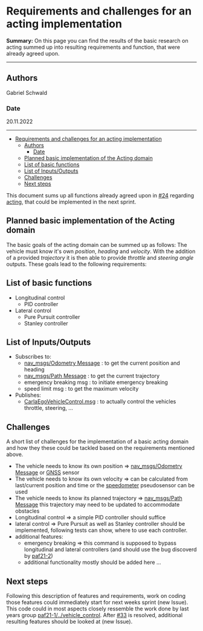 # Requirements and challenges for an acting implementation

**Summary:** On this page you can find the results of the basic research on acting summed up into resulting requirements and function, that were already agreed upon.

---

## Authors

Gabriel Schwald

### Date

20.11.2022

---

<!-- TOC -->
- [Requirements and challenges for an acting implementation](#requirements-and-challenges-for-an-acting-implementation)
  - [Authors](#authors)
    - [Date](#date)
  - [Planned basic implementation of the Acting domain](#planned-basic-implementation-of-the-acting-domain)
  - [List of basic functions](#list-of-basic-functions)
  - [List of Inputs/Outputs](#list-of-inputsoutputs)
  - [Challenges](#challenges)
  - [Next steps](#next-steps)
<!-- TOC -->

This document sums up all functions already agreed upon in [#24](https://github.com/ll7/paf22/issues/24) regarding [acting](../acting/acting.md), that could be implemented in the next sprint.

## Planned basic implementation of the Acting domain

The basic goals of the acting domain can be summed up as follows:
The vehicle must know it's own _position_, _heading_ and _velocity_.
With the addition of a provided _trajectory_ it is then able to provide _throttle_ and _steering angle_ outputs.
These goals lead to the following requirements:

## List of basic functions

- Longitudinal control
  - PID controller
- Lateral control
  - Pure Pursuit controller
  - Stanley controller

## List of Inputs/Outputs

- Subscribes to:
  - [nav_msgs/Odometry Message](http://docs.ros.org/en/noetic/api/nav_msgs/html/msg/Odometry.html) : to get the current position and heading
  - [nav_msgs/Path Message](https://docs.ros.org/en/api/nav_msgs/html/msg/Path.html) : to get the current trajectory
  - emergency breaking msg : to initiate emergency breaking
  - speed limit msg : to get the maximum velocity
- Publishes:
  - [CarlaEgoVehicleControl.msg](https://carla.readthedocs.io/projects/ros-bridge/en/latest/ros_msgs/#carlaegovehiclecontrolmsg) : to actually control the vehicles throttle, steering, ...

## Challenges

A short list of challenges for the implementation of a basic acting domain and how they these could be tackled based on the requirements mentioned above.

- The vehicle needs to know its own position => [nav_msgs/Odometry Message](http://docs.ros.org/en/noetic/api/nav_msgs/html/msg/Odometry.html) or [GNSS](https://carla.readthedocs.io/en/latest/ref_sensors/#gnss-sensor) sensor
- The vehicle needs to know its own velocity => can be calculated from last/current position and time or the [speedometer](https://leaderboard.carla.org/#map-track) pseudosensor can be used
- The vehicle needs to know its planned trajectory => [nav_msgs/Path Message](https://docs.ros.org/en/api/nav_msgs/html/msg/Path.html) this trajectory may need to be updated to accommodate obstacles
- Longitudinal control => a simple PID controller should suffice
- lateral control => Pure Pursuit as well as Stanley controller should be implemented, following tests can show, where to use each controller.
- additional features:
  - emergency breaking => this command is supposed to bypass longitudinal and lateral controllers (and should use the bug discoverd by [paf21-2](https://github.com/ll7/paf21-2/tree/main/paf_ros/paf_actor#bugabuses))
  - additional functionality mostly should be added here ...

## Next steps

Following this description of features and requirements, work on coding those features could immediately start for next weeks sprint (new Issue). This code could in most aspects closely ressemble the work done by last years group [paf21-1/../vehicle_control](https://github.com/ll7/paf21-1/tree/master/components/vehicle_control/node/src/vehicle_control/driving).
After [#33](https://github.com/ll7/paf22/issues/33) is resolved, additional  resulting features should be looked at (new Issue).
